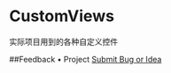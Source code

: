 # CustomViews 
实际项目用到的各种自定义控件

##Feedback
•  Project  [Submit Bug or Idea](https://github.com/DesignQu/CustomViews/issues)  

